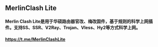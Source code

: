 ## MerlinClash Lite

#### Merlin Clash Lite是用于华硕路由器官改、梅改固件，基于规则的科学上网插件。支持SS、SSR、V2Ray、Trojan、Vless、Hy2等方式科学上网。

#### https://t.me/MerlinClashLite
